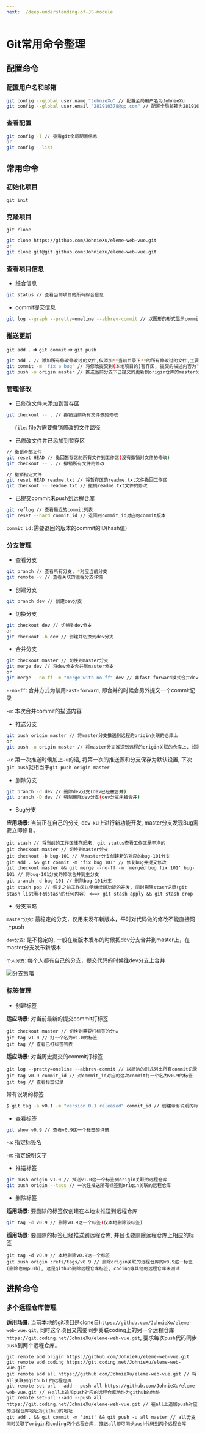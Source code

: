 ```yaml
---
next: ./deep-understanding-of-JS-module
---
```


# Git常用命令整理

## 配置命令

### 配置用户名和邮箱

```bash
git config --global user.name "JohnieXu" // 配置全局用户名为JohnieXu
git config --global user.email "281910378@qq.com" // 配置全局邮箱为281910378@qq.com
```

### 查看配置

```bash
git config -l // 查看git全局配置信息
or
git config --list
```

## 常用命令

### 初始化项目

```
git init
```

### 克隆项目

`git clone`


```bash
git clone https://github.com/JohnieXu/eleme-web-vue.git
or
git clone git@git.github.com:JohnieXu/eleme-web-vue.git
```

### 查看项目信息

- 综合信息

```bash
git status // 查看当前项目的所有综合信息
```

- commit提交信息

```bash
git log --graph --pretty=oneline --abbrev-commit // 以图形的形式显示commit的提交记录
```

### 推送更新

`git add .` => `git commit` => `git push`


```bash
git add . // 添加所有修改修改过的文件,仅添加**当前目录下**的所有修改过的文件,主要运行git命令的路径
git commit -m 'fix a bug' // 将修改提交到(本地项目的)暂存区, 提交的描述内容为"fix a bug"
git push -u origin master // 推送当前分支下已提交的更新到origin仓库的master分支下,同时设置当前提交的origin和master为默认设置
```

### 管理修改

- 已修改文件未添加到暂存区

```bash
git checkout -- . // 撤销当前所有文件做的修改
```

`-- file`: file为需要撤销修改的文件路径

- 已修改文件并已添加到暂存区

```bash
// 撤销全部文件
git reset HEAD // 撤回暂存区的所有文件到工作区(没有撤销对文件的修改)
git checkout -- . // 撤销所有文件的修改
```

```bash
// 撤销指定文件
git reset HEAD readme.txt // 将暂存区的readme.txt文件撤回工作区
git checkout -- readme.txt // 撤销readme.txt文件的修改
```

- 已提交commit未push到远程仓库

```bash
git reflog // 查看最近的commit列表
git reset --hard commit_id // 退回到commit_id对应的commit版本
```

`commit_id:`需要退回的版本的commit的ID(hash值)

### 分支管理

- 查看分支

```bash
git branch // 查看所有分支, *对应当前分支
git remote -v // 查看关联的远程分支详情
```

- 创建分支

```bash
git branch dev // 创建dev分支
```

- 切换分支

```bash
git checkout dev // 切换到dev分支
or
git checkout -b dev // 创建并切换到dev分支
```

- 合并分支

```bash
git checkout master // 切换到master分支
git merge dev // 将dev分支合并到master分支
or
git merge --no-ff -m "merge with no-ff" dev // 非fast-forward模式合并dev分支到master分支
```

`--no-ff`: 合并方式为禁用`Fast-forward`, 即合并的时候会另外提交一个commit记录

`-m`: 本次合并commit的描述内容

- 推送分支

```bash
git push origin master // 将master分支推送到远程的origin关联的仓库上
or
git push -u origin master // 将master分支推送到远程的origin关联的仓库上, 设置默认推送master至origin
```

`-u`: 第一次推送时候加上`-u`的话, 将第一次的推送源和分支保存为默认设置, 下次`git push`就相当于`git push origin master`


- 删除分支

```bash
git branch -d dev // 删除dev分支(dev已经被合并)
git branch -D dev // 强制删除dev分支(dev分支未被合并)

```

- Bug分支

**应用场景**: 当前正在自己的分支-dev-xu上进行新功能开发, master分支发现Bug需要立即修复。

```bash{1,7}
git stash // 将当前的工作区储存起来, git status查看工作区是干净的
git checkout master // 切换到master分支
git checkout -b bug-101 // 从master分支创建新的对应的bug-101分支
git add . && git commit -m 'fix bug 101' // 修复bug并提交修改
git checkout master && git merge --no-ff -m 'merged bug fix 101' bug-101 // 将bug-101分支的修改合并到主分支
git branch -d bug-101 // 删除bug-101分支
git stash pop // 恢复之前工作区以便继续新功能的开发, 同时删除stash记录(git stash list看不到stash的任何内容) <==> git stash apply && git stash drop
```

- 分支策略

`master分支`: 最稳定的分支，仅用来发布新版本，平时对代码做的修改不能直接网上push

`dev分支`: 是不稳定的, 一般在新版本发布的时候把dev分支合并到master上，在master分支发布新版本

`个人分支`: 每个人都有自己的分支，提交代码的时候往dev分支上合并

![分支策略](https://cdn.liaoxuefeng.com/cdn/files/attachments/001384909239390d355eb07d9d64305b6322aaf4edac1e3000/0)

### 标签管理

- 创建标签

**适应场景**: 对当前最新的提交commit打标签

```bash{2}
git checkout master // 切换到需要打标签的分支
git tag v1.0 // 打一个名为v1.0的标签
git tag // 查看已打标签列表
```

**适应场景**: 对当历史提交的commit打标签

```bash{2}
git log --pretty=oneline --abbrev-commit // 以简洁的形式列出所有commit记录
git tag v0.9 commit_id // 对commit_id对应的这次commit打一个名为v0.9的标签
git tag // 查看标签记录
```

带有说明的标签

```bash
$ git tag -a v0.1 -m "version 0.1 released" commit_id // 创建带有说明的标签
```

- 查看标签

```bash
git show v0.9 // 查看v0.9这一个标签的详情
```

`-a`: 指定标签名

`-m`: 指定说明文字

- 推送标签

```bash
git push origin v1.0 // 推送v1.0这一个标签到origin关联的远程仓库
git push origin --tags // 一次性推送所有标签到origin关联的远程仓库
```

- 删除标签

**适用场景**: 要删除的标签仅创建在本地未推送到远程仓库

```bash
git tag -d v0.9 // 删除v0.9这一个标签(仅本地删除该标签)
```

**适用场景**: 要删除的标签已经推送到远程仓库, 并且也要删除远程仓库上相应的标签

```bash{2}
git tag -d v0.9 // 本地删除v0.9这一个标签
git push origin :refs/tags/v0.9 // 删除origin关联的远程仓库的v0.9这一标签(删除也用push), 这是github删除远程仓库标签, coding等其他的远程仓库未测试
```

## 进阶命令

### 多个远程仓库管理

**适用场景**: 当前本地的git项目是clone自`https://github.com/JohnieXu/eleme-web-vue.git`, 同时这个项目又需要同步关联coding上的另一个远程仓库`https://git.coding.net/JohnieXu/eleme-web-vue.git`, 要求每次`push`代码同步`push`到两个远程仓库。

```bash{3-5}
git remote add origin https://github.com/JohnieXu/eleme-web-vue.git
git remote add coding https://git.coding.net/JohnieXu/eleme-web-vue.git
git remote add all https://github.com/JohnieXu/eleme-web-vue.git // 将all关联到github上的远程仓库
git remote set-url --add --push all https://github.com/JohnieXu/eleme-web-vue.git // 在all上追加push对应的远程仓库地址为github的地址
git remote set-url --add --push all https://git.coding.net/JohnieXu/eleme-web-vue.git // 在all上追加push对应的远程仓库地址为github的地址
git add . && git commit -m 'init' && git push -u all master // all分支同时关联了origin和coding两个远程仓库, 推送all即可同步push代码到两个远程仓库
```

